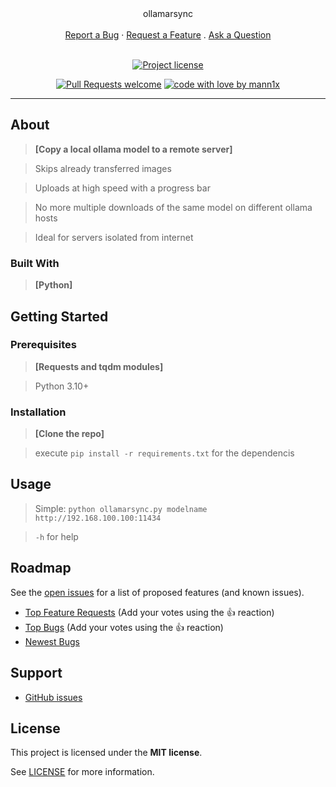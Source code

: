 
<div align="center">
  ollamarsync
  <br />
  <br />
  <a href="https://github.com/mann1x/ollamarsync/issues/new?assignees=&labels=bug&template=01_BUG_REPORT.md&title=bug%3A+">Report a Bug</a>
  ·
  <a href="https://github.com/mann1x/ollamarsync/issues/new?assignees=&labels=enhancement&template=02_FEATURE_REQUEST.md&title=feat%3A+">Request a Feature</a>
  .
  <a href="https://github.com/mann1x/ollamarsync/issues/new?assignees=&labels=question&template=04_SUPPORT_QUESTION.md&title=support%3A+">Ask a Question</a>
</div>

<div align="center">
<br />

[![Project license](https://img.shields.io/github/license/mann1x/ollamarsync.svg?style=flat-square)](LICENSE)

[![Pull Requests welcome](https://img.shields.io/badge/PRs-welcome-ff69b4.svg?style=flat-square)](https://github.com/mann1x/ollamarsync/issues?q=is%3Aissue+is%3Aopen+label%3A%22help+wanted%22)
[![code with love by mann1x](https://img.shields.io/badge/%3C%2F%3E%20with%20%E2%99%A5%20by-mann1x-ff1414.svg?style=flat-square)](https://github.com/mann1x)

</div>



---

## About

> **[Copy a local ollama model to a remote server]**

> Skips already transferred images

> Uploads at high speed with a progress bar

> No more multiple downloads of the same model on different ollama hosts

> Ideal for servers isolated from internet



### Built With

> **[Python]**

## Getting Started

### Prerequisites

> **[Requests and tqdm modules]**

> Python 3.10+

### Installation

> **[Clone the repo]**

> execute `pip install -r requirements.txt` for the dependencis

## Usage

> Simple: `python ollamarsync.py modelname http://192.168.100.100:11434`

> `-h` for help

## Roadmap

See the [open issues](https://github.com/mann1x/ollamarsync/issues) for a list of proposed features (and known issues).

- [Top Feature Requests](https://github.com/mann1x/ollamarsync/issues?q=label%3Aenhancement+is%3Aopen+sort%3Areactions-%2B1-desc) (Add your votes using the 👍 reaction)
- [Top Bugs](https://github.com/mann1x/ollamarsync/issues?q=is%3Aissue+is%3Aopen+label%3Abug+sort%3Areactions-%2B1-desc) (Add your votes using the 👍 reaction)
- [Newest Bugs](https://github.com/mann1x/ollamarsync/issues?q=is%3Aopen+is%3Aissue+label%3Abug)

## Support

- [GitHub issues](https://github.com/mann1x/ollamarsync/issues/new?assignees=&labels=question&template=04_SUPPORT_QUESTION.md&title=support%3A+)


## License

This project is licensed under the **MIT license**.

See [LICENSE](LICENSE) for more information.